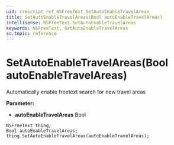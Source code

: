 ```yaml
---
uid: crmscript_ref_NSFreeText_SetAutoEnableTravelAreas
title: SetAutoEnableTravelAreas(Bool autoEnableTravelAreas)
intellisense: NSFreeText.SetAutoEnableTravelAreas
keywords: NSFreeText, GetAutoEnableTravelAreas
so.topic: reference
---
```


# SetAutoEnableTravelAreas(Bool autoEnableTravelAreas)

Automatically enable freetext search for new travel areas

**Parameter:** 
 - **autoEnableTravelAreas** Bool

```crmscript
NSFreeText thing;
Bool autoEnableTravelAreas;
thing.SetAutoEnableTravelAreas(autoEnableTravelAreas);
```

